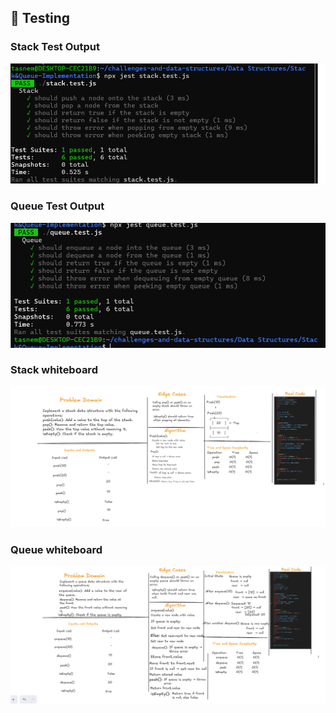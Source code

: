 
## 🧪 Testing

### Stack Test Output

![Stack Test Output](./assets/stack-test-js.png)

### Queue Test Output

![Queue Test Output](./assets/queue-test-js.png)
### Stack whiteboard 
![Stack Whiteboard](./assets/stack-whiteboard.png)
### Queue whiteboard 
![Queue Whiteboard](./assets/queue-whiteboard.png)
